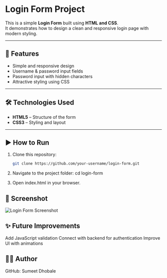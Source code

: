 # Login Form Project  

This is a simple **Login Form** built using **HTML and CSS**.  
It demonstrates how to design a clean and responsive login page with modern styling.  

---

## 🚀 Features
- Simple and responsive design  
- Username & password input fields  
- Password input with hidden characters  
- Attractive styling using CSS  

---

## 🛠️ Technologies Used
- **HTML5** – Structure of the form  
- **CSS3** – Styling and layout  

---

## ▶️ How to Run
1. Clone this repository:  
   ```bash
   git clone https://github.com/your-username/login-form.git

2. Navigate to the project folder:
   cd login-form
   
3. Open index.html in your browser.

## 📸 Screenshot  

![Login Form Screenshot](loginpage.png)


## ✨ Future Improvements

Add JavaScript validation
Connect with backend for authentication
Improve UI with animations

## 👨‍💻 Author
GitHub: Sumeet Dhobale
